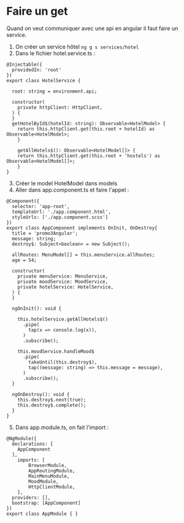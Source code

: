 # Faire un get

Quand on veut communiquer avec une api en angular il faut faire un service.

1. On créer un service hôtel `ng g s services/hotel`
2. Dans le fichier hotel.service.ts :

````
@Injectable({
  providedIn: 'root'
})
export class HotelService {

  root: string = environment.api;

  constructor(
    private httpClient: HttpClient,
  ) {
  }
  getHotelById$(hotelId: string): Observable<HotelModel> {
    return this.httpClient.get(this.root + hotelId) as Observable<HotelModel>;
    }

    getAllHotels$(): Observable<HotelModel[]> {
    return this.httpClient.get(this.root + 'hostels') as Observable<HotelModel[]>;
    }
}
````
3. Créer le model HotelModel dans models
4. Aller dans app.component.ts et faire l'appel :

````
@Component({
  selector: 'app-root',
  templateUrl: './app.component.html',
  styleUrls: ['./app.component.scss']
})
export class AppComponent implements OnInit, OnDestroy{
  title = 'promo3Angular';
  message: string;
  destroy$: Subject<boolean> = new Subject();

  allRoutes: MenuModel[] = this.menuService.allRoutes;
  age = 54;

  constructor(
    private menuService: MenuService,
    private moodService: MoodService,
    private hotelService: HotelService,
  ) {
  }

  ngOnInit(): void {

    this.hotelService.getAllHotels$()
      .pipe(
        tap(x => console.log(x)),
      )
      .subscribe();

    this.moodService.handleMood$
      .pipe(
        takeUntil(this.destroy$),
        tap((message: string) => this.message = message),
      )
      .subscribe();
  }

  ngOnDestroy(): void {
    this.destroy$.next(true);
    this.destroy$.complete();
  }
}
````

5. Dans app.module.ts, on fait l'import :

````
@NgModule({
  declarations: [
    AppComponent
  ],
    imports: [
        BrowserModule,
        AppRoutingModule,
        MainMenuModule,
        MoodModule,
        HttpClientModule,
    ],
  providers: [],
  bootstrap: [AppComponent]
})
export class AppModule { }
````
